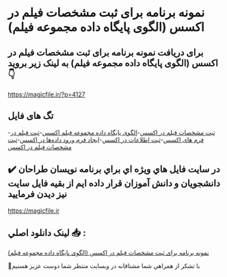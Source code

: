 # نمونه برنامه برای ثبت مشخصات فیلم در اکسس (الگوی پایگاه داده مجموعه فیلم)

## برای دریافت نمونه برنامه برای ثبت مشخصات فیلم در اکسس (الگوی پایگاه داده مجموعه فیلم) به لینک زیر بروید 👇

https://magicfile.ir/?p=4127

## تگ های فایل

-[ثبت مشخصات فیلم در اکسس](https://magicfile.ir/product/%d8%a8%d8%b1%d9%86%d8%a7%d9%85%d9%87-%d8%a8%d8%b1%d8%a7%db%8c-%d8%ab%d8%a8%d8%aa-%d9%85%d8%b4%d8%ae%d8%b5%d8%a7%d8%aa-%d9%81%db%8c%d9%84%d9%85%d8%af%d8%b1-%d8%a7%da%a9%d8%b3%d8%b3/)-[الگوی پایگاه داده مجموعه فیلم اکسس](https://magicfile.ir/product/%d8%a8%d8%b1%d9%86%d8%a7%d9%85%d9%87-%d8%a8%d8%b1%d8%a7%db%8c-%d8%ab%d8%a8%d8%aa-%d9%85%d8%b4%d8%ae%d8%b5%d8%a7%d8%aa-%d9%81%db%8c%d9%84%d9%85%d8%af%d8%b1-%d8%a7%da%a9%d8%b3%d8%b3/)-[ثبت فیلم در فرم های اکسس](https://magicfile.ir/product/%d8%a8%d8%b1%d9%86%d8%a7%d9%85%d9%87-%d8%a8%d8%b1%d8%a7%db%8c-%d8%ab%d8%a8%d8%aa-%d9%85%d8%b4%d8%ae%d8%b5%d8%a7%d8%aa-%d9%81%db%8c%d9%84%d9%85%d8%af%d8%b1-%d8%a7%da%a9%d8%b3%d8%b3/)-[ثبت اطلاعات در اکسس](https://magicfile.ir/product/%d8%a8%d8%b1%d9%86%d8%a7%d9%85%d9%87-%d8%a8%d8%b1%d8%a7%db%8c-%d8%ab%d8%a8%d8%aa-%d9%85%d8%b4%d8%ae%d8%b5%d8%a7%d8%aa-%d9%81%db%8c%d9%84%d9%85%d8%af%d8%b1-%d8%a7%da%a9%d8%b3%d8%b3/)-[ایجاد فرم ورود داده‌ها در اکسس](https://magicfile.ir/product/%d8%a8%d8%b1%d9%86%d8%a7%d9%85%d9%87-%d8%a8%d8%b1%d8%a7%db%8c-%d8%ab%d8%a8%d8%aa-%d9%85%d8%b4%d8%ae%d8%b5%d8%a7%d8%aa-%d9%81%db%8c%d9%84%d9%85%d8%af%d8%b1-%d8%a7%da%a9%d8%b3%d8%b3/)-[ثبت مشخصات فیلم در اکسس](https://magicfile.ir/product/%d8%a8%d8%b1%d9%86%d8%a7%d9%85%d9%87-%d8%a8%d8%b1%d8%a7%db%8c-%d8%ab%d8%a8%d8%aa-%d9%85%d8%b4%d8%ae%d8%b5%d8%a7%d8%aa-%d9%81%db%8c%d9%84%d9%85%d8%af%d8%b1-%d8%a7%da%a9%d8%b3%d8%b3/)

## ✔️ در سايت فايل هاي ويژه اي براي برنامه نويسان طراحان دانشجويان و دانش آموزان قرار داده ايم از بقيه فايل سايت نيز ديدن فرماييد

https://magicfile.ir


## لينک دانلود اصلي 📥 :

[نمونه برنامه برای ثبت مشخصات فیلم در اکسس (الگوی پایگاه داده مجموعه فیلم)](https://magicfile.ir/product/%d8%a8%d8%b1%d9%86%d8%a7%d9%85%d9%87-%d8%a8%d8%b1%d8%a7%db%8c-%d8%ab%d8%a8%d8%aa-%d9%85%d8%b4%d8%ae%d8%b5%d8%a7%d8%aa-%d9%81%db%8c%d9%84%d9%85%d8%af%d8%b1-%d8%a7%da%a9%d8%b3%d8%b3/) 


🙏با تشکر از همراهي شما مشتاقانه در وبسایت منتظر شما دوست عزیز هستیم


